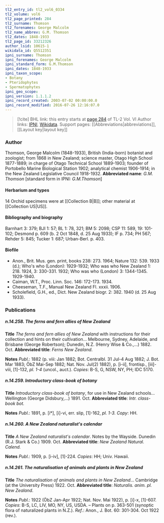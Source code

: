 ```yaml
---
tl2_entry_id: tl2_vol6_0334
tl2_volume: vol6
tl2_page_printed: 284
tl2_surname: Thomson
tl2_forenames: George Malcolm
tl2_name_abbrev: G.M. Thomson
tl2_dates: 1848-1933
tl2_page_id: 33212326
author_lsid: 10615-1
wikidata_id: Q5512351
ipni_surname: Thomson
ipni_forenames: George Malcolm
ipni_standard_form: G.M.Thomson
ipni_dates: 1848-1933
ipni_taxon_scope: 
- Botany
- Pteridophytes
- Spermatophytes
ipni_geo_scope: 
ipni_version: 1.1.1.2
ipni_record_created: 2003-07-02 00:00:00.0
ipni_record_modified: 2016-07-26 12:16:07.0
---
```


> [!cite] BHL link: this entry starts at [page 284](https://www.biodiversitylibrary.org/page/33212326) of TL-2 Vol. VI
> Author links: [IPNI](https://www.ipni.org/a/10615-1), [Wikidata](https://www.wikidata.org/wiki/Q5512351). Support pages: [[Abbreviations|abbreviations]], [[Layout key|layout key]]

### Author

Thomson, George Malcolm (1848-1933), British (India-born) botanist and zoologist; from 1868 in New Zealand; science master, Otago High School 1877-1889; in charge of Otago Technical School 1889-1903; founder of Portobello Marine Biological Station 1902; analytical chemist 1906-1914; in the New Zealand Legislative Council 1918-1932. 
**Abbreviated name**: *G.M. Thomson* \[standard form in IPNI: *G.M.Thomson*\]

#### Herbarium and types

14 Orchid specimens were at [[Collection B|B]]; other material at [[Collection US|US]].

#### Bibliography and biography

Barnhart 3: 379; BJI 1: 57; BL 1: 78, 321; BM 5: 2098; CSP 11: 589, 19: 101-102; Desmond p. 609 (b. 2 Oct 1848, d. 25 Aug 1933); IF p. 734; PH 567; Rehder 5: 845; Tucker 1: 687; Urban-Berl. p. 403.

#### Biofile

- Anon., Brit. Mus. gen. print, books 238: 273. 1964; Nature 132: 539. 1933 (d.); Who's who (London): 1929-1932; Who was who New Zealand 1: 218. 1924, 3: 330-331. 1932; Who was who (London) 3: 1344-1345. 1929-1940.
- Caiman, W.T., Proc. Linn. Soc. 146: 172-173. 1934.
- Cheeseman, T.F., Manual New Zealand Fl. xxxii. 1906.
- Scholefield, G.H., ed., Dict. New Zealand biogr. 2: 382. 1940 (d. 25 Aug 1933).

### Publications

##### n.14.258. The ferns and fern allies of New Zealand

**Title**
*The ferns and fern allies of New Zealand* with instructions for their collection and hints on their cultivation... Melbourne, Sydney, Adelaide, and Brisbane (George Robertson); Dunedin, N.Z. (Henry Wise & Co.,...) 1882. Oct.
**Abbreviated title**: *Ferns New Zealand*.

**Notes**
*Publ*.: 1882 (p. viii: Jan 1882; Bot. Centralbl. 31 Jul-4 Aug 1882; J. Bot. Mar 1883; ÖbZ Mai-Sep 1882; Nat. Nov. Jul(2) 1882), p. \[i-ii\], frontisp., \[iii\]-viii, \[1\]-132, *pl. 1-4* (uncol., auct.). *Copies*: B-S, G, NSW, NY, PH; IDC 5170.

##### n.14.259. Introductory class-book of botany

**Title**
*Introductory class-book of botany*, for use in New Zealand schools... Wellington (George Didsbury,...) 1891. Oct.
**Abbreviated title**: *Intr. class-book bot.*

**Notes**
*Publ*.: 1891, p. \[i\*\], \[i\]-vi, err. slip, \[1\]-162, *pl. 1-3. Copy*: HH.

##### n.14.260. A New Zealand naturalist's calendar

**Title**
*A New Zealand naturalist's calendar*. Notes by the Wayside. Dunedin (R.J. Stark & Co.) 1909. Oct.
**Abbreviated title**: *New Zealand Natural. Calend.*

**Notes**
*Publ*.: 1909, p. \[i-iv\], \[1\]-224. *Copies*: HH; Univ. Hawaii.

##### n.14.261. The naturalisation of animals and plants in New Zealand

**Title**
*The naturalisation of animals and plants in New Zealand*... Cambridge (at the University Press) 1922. Oct.
**Abbreviated title**: *Naturalis. anim. pl. New Zealand*.

**Notes**
*Publ*.: 1922 (ÖbZ Jan-Apr 1922; Nat. Nov. Mai 1922), p. \[i\]-x, \[1\]-607. *Copies*: B-S, LC, LIV, MO, NY, US, USDA. – Plants on p. 363-501 (synoptic flora of naturalized plants in N.Z.).
*Ref*.: Anon., J. Bot. 60: 301-304. Oct 1922 (rev.).

